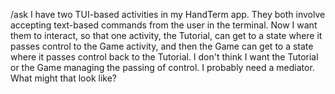 /ask I have two TUI-based activities in my HandTerm app. They both involve accepting text-based commands from the user in the terminal. Now I want them to interact, so that one activity, the Tutorial, can get to a state where it passes control to the Game activity, and then the Game can get to a state where it passes control back to the Tutorial. I don't think I want the Tutorial or the Game managing the passing of control. I probably need a mediator. What might that look like?